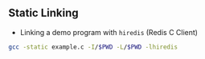 ## Static Linking
* Linking a demo program with ` hiredis ` (Redis C Client)
```sh
gcc -static example.c -I/$PWD -L/$PWD -lhiredis
```
